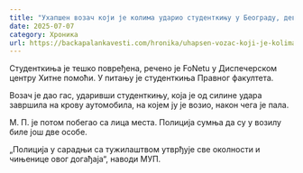 ```yaml
---
title: "Ухапшен возач који је колима ударио студенткињу у Београду, девојка тешко повређена"
date: 2025-07-07
category: Хроника
url: https://backapalankavesti.com/hronika/uhapsen-vozac-koji-je-kolima-udario-studentkinju-u-beogradu-devojka-tesko-povredjena/
---
```


Студенткиња је тешко повређена, речено је FoNetu у Диспечерском центру Хитне помоћи. У питању је студенткиња Правног факултета.

Возач је дао гас, ударивши студенткињу, која је од силине удара завршила на крову аутомобила, на којем ју је возио, након чега је пала.

М. П. је потом побегао са лица места. Полиција сумња да су у возилу биле још две особе.

„Полиција у сарадњи са тужилаштвом утврђује све околности и чињенице овог догађаја“, наводи МУП.
